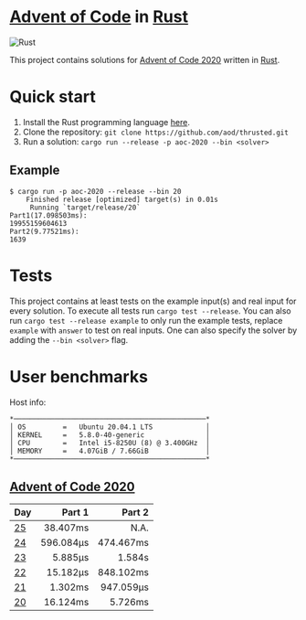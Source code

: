 # [Advent of Code][aoc] in [Rust][rust]

![Rust](https://github.com/aod/thrusted/workflows/Rust/badge.svg)

This project contains solutions for [Advent of Code 2020][aoc_2020] written in [Rust][rust].

# Quick start

1. Install the Rust programming language [here][rust_install].
2. Clone the repository: `git clone https://github.com/aod/thrusted.git`
2. Run a solution: `cargo run --release -p aoc-2020 --bin <solver>`

## Example

```
$ cargo run -p aoc-2020 --release --bin 20
    Finished release [optimized] target(s) in 0.01s
     Running `target/release/20`
Part1(17.098503ms):
19955159604613
Part2(9.77521ms):
1639
```

# Tests

This project contains at least tests on the example input(s) and real input for
every solution. To execute all tests run `cargo test --release`. You can also
run `cargo test --release example` to only run the example tests, replace
`example` with `answer` to test on real inputs. One can also specify the solver
by adding the `--bin <solver>` flag.

# User benchmarks

Host info:

```
*───────────────────────────────────────────────*
│ OS         =   Ubuntu 20.04.1 LTS             │
│ KERNEL     =   5.8.0-40-generic               │
│ CPU        =   Intel i5-8250U (8) @ 3.400GHz  │
│ MEMORY     =   4.07GiB / 7.66GiB              │
*───────────────────────────────────────────────*
```

## [Advent of Code 2020][aoc_2020]

| Day                | Part 1    | Part 2    |
|--------------------|----------:|----------:|
| [25][aoc_2020_25]  |  38.407ms |      N.A. |
| [24][aoc_2020_24]  | 596.084µs | 474.467ms |
| [23][aoc_2020_23]  |   5.885µs |   1.584s  |
| [22][aoc_2020_22]  |  15.182µs | 848.102ms |
| [21][aoc_2020_21]  |   1.302ms | 947.059µs |
| [20][aoc_2020_20]  |  16.124ms |   5.726ms |

[rust]: https://www.rust-lang.org
[rust_install]: https://www.rust-lang.org/tools/install
[aoc]: https://adventofcode.com
[aoc_2020]: https://adventofcode.com/2020
[aoc_2020_25]: https://adventofcode.com/2020/day/25
[aoc_2020_24]: https://adventofcode.com/2020/day/24
[aoc_2020_23]: https://adventofcode.com/2020/day/23
[aoc_2020_22]: https://adventofcode.com/2020/day/22
[aoc_2020_21]: https://adventofcode.com/2020/day/21
[aoc_2020_20]: https://adventofcode.com/2020/day/20
